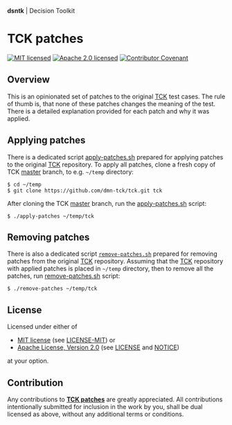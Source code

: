 **dsntk** | Decision Toolkit

# TCK patches

[![MIT licensed][mit-badge]][mit-url]
[![Apache 2.0 licensed][apache-badge]][apache-url]
[![Contributor Covenant][cc-badge]][cc-url]

[mit-badge]: https://img.shields.io/badge/License-MIT-blue.svg
[mit-url]: https://opensource.org/licenses/MIT
[mit-license-url]: LICENSE-MIT
[apache-badge]: https://img.shields.io/badge/License-Apache%202.0-blue.svg
[apache-url]: https://www.apache.org/licenses/LICENSE-2.0
[apache-license-url]: LICENSE
[apache-notice-url]: NOTICE
[cc-badge]: https://img.shields.io/badge/Contributor%20Covenant-2.1-4baaaa.svg
[cc-url]: https://github.com/DecisionToolkit/dsntk-tck-patches/blob/main/CODE_OF_CONDUCT.md
[repository-url]: https://github.com/DecisionToolkit/dsntk-tck-patches

## Overview

This is an opinionated set of patches to the original [TCK](https://github.com/dmn-tck/tck) test cases.
The rule of thumb is, that none of these patches changes the meaning of the test.
There is a detailed explanation provided for each patch and why it was applied.

## Applying patches

There is a dedicated script [apply-patches.sh](apply-patches.sh) prepared for applying patches
to the original [TCK](https://github.com/dmn-tck/tck) repository.
To apply all patches, clone a fresh copy of TCK [master](https://github.com/dmn-tck/tck/tree/master) branch,
to e.g. `~/temp` directory:

```shell
$ cd ~/temp
$ git clone https://github.com/dmn-tck/tck.git tck
```

After cloning the TCK [master](https://github.com/dmn-tck/tck/tree/master) branch,
run the [apply-patches.sh](apply-patches.sh) script:

```shell
$ ./apply-patches ~/temp/tck
```

## Removing patches

There is also a dedicated script [`remove-patches.sh`](apply-patches.sh)
prepared for removing patches from the original [TCK](https://github.com/dmn-tck/tck) repository.
Assuming that the [TCK](https://github.com/dmn-tck/tck) repository with applied patches
is placed in `~/temp` directory, then to remove all the patches,
run [remove-patches.sh](remove-patches.sh) script:

```shell
$ ./remove-patches ~/temp/tck
```

## License

Licensed under either of

- [MIT license][mit-url] (see [LICENSE-MIT][mit-license-url]) or
- [Apache License, Version 2.0][apache-url] (see [LICENSE][apache-license-url] and [NOTICE][apache-notice-url])

at your option.

## Contribution

Any contributions to [**TCK patches**][repository-url] are greatly appreciated.
All contributions intentionally submitted for inclusion in the work by you,
shall be dual licensed as above, without any additional terms or conditions.
